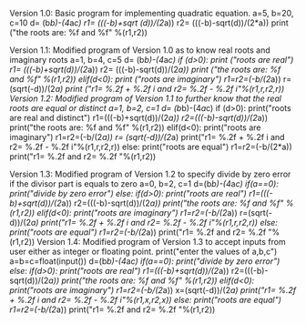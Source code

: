 Version 1.0:
Basic program for implementing quadratic equation.
a=5, b=20, c=10
d= (b*b)-(4*a*c) 
r1= (((-b)+sqrt (d))/(2*a)) 
r2= (((-b)-sqrt(d))/(2*a)) 
print ("the roots are: %f and %f" %(r1,r2))

Version 1.1:
Modified program of Version 1.0 as to know real roots and imaginary roots
a=1, b=4, c=5
d= (b*b)-(4*a*c)
if (d>0):
    print ("roots are real")
    r1= (((-b)+sqrt(d))/(2*a))
    r2= (((-b)-sqrt(d))/(2*a))
    print ("the roots are: %f and %f" %(r1,r2))
elif(d<0):
    print ("roots are imaginary")
    r1=r2=(-b/(2*a))
    r=(sqrt(-d))/(2*a)
   print ("r1= %.2f + %.2f i and r2= %.2f - %.2f i"%(r1,r,r2,r))
Version 1.2:
Modified program of Version 1.1 to further know that the real roots are equal or distinct 
a=1, b=2, c=1
d= (b*b)-(4*a*c)
if (d>0):
    print("roots are real and distinct")
    r1=(((-b)+sqrt(d))/(2*a))
    r2=(((-b)-sqrt(d))/(2*a))
    print("the roots are: %f and %f" %(r1,r2))
elif(d<0):
    print("roots are imaginary")
    r1=r2=(-b/(2*a))
    r= (sqrt(-d))/(2*a)
    print("r1= %.2f + %.2f i and r2= %.2f - %.2f i"%(r1,r,r2,r))
else:
    print("roots are equal")
    r1=r2=(-b/(2*a))
    print("r1= %.2f  and r2= %.2f "%(r1,r2))

Version 1.3:
Modified program of Version 1.2 to specify divide by zero error if the divisor part is equals to zero
a=0, b=2, c=1
d=(b*b)-(4*a*c)
if(a==0):
    print("divide by zero error")
else:
    if(d>0):
        print("roots are real")
        r1=(((-b)+sqrt(d))/(2*a))
        r2=(((-b)-sqrt(d))/(2*a))
        print("the roots are: %f and %f" %(r1,r2))
    elif(d<0):
        print("roots are imaginary")
        r1=r2=(-b/(2*a))
        r=(sqrt(-d))/(2*a)
        print("r1= %.2f + %.2f i and r2= %.2f - %.2f i"%(r1,r,r2,r))
    else:
        print("roots are equal")
        r1=r2=(-b/(2*a))
        print("r1= %.2f  and r2= %.2f "%(r1,r2))
Version 1.4:
Modified program of Version 1.3 to accept inputs from user either as integer or floating point.
print("enter the values of a,b,c")
a=b=c=float(input())
d=(b*b)-(4*a*c)
if(a==0):
    print("divide by zero error")
else:
    if(d>0):
        print("roots are real")
        r1=(((-b)+sqrt(d))/(2*a))
        r2=(((-b)-sqrt(d))/(2*a))
        print("the roots are: %f and %f" %(r1,r2))
    elif(d<0):
        print("roots are imaginary")
        r1=r2=(-b/(2*a))
        x=(sqrt(-d))/(2*a)
        print("r1= %.2f + %.2f i and r2= %.2f - %.2f i"%(r1,x,r2,x))
    else:
        print("roots are equal")
        r1=r2=(-b/(2*a))
        print("r1= %.2f  and r2= %.2f "%(r1,r2))

